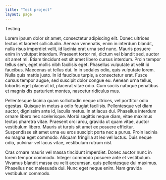 ```yaml
---
title: "Test project"
layout: page
---
```


Testing

Lorem ipsum dolor sit amet, consectetur adipiscing elit. Donec ultrices lectus et laoreet sollicitudin. Aenean venenatis, enim in interdum blandit, nulla risus imperdiet velit, id lacinia erat urna sed nunc. Mauris posuere enim in volutpat interdum. Praesent tortor mi, dictum vel blandit sed, auctor sit amet mi. Etiam tincidunt est sit amet libero cursus interdum. Proin tempor tellus sem, eget mollis nibh facilisis eget. Phasellus vulputate at velit id faucibus. Maecenas ut tellus dui. In in sodales odio, quis vulputate lorem. Nulla quis mattis justo. In id faucibus turpis, a consectetur erat. Fusce cursus tempor augue, sed suscipit dolor congue eu. Aenean urna tellus, lobortis eget placerat id, placerat vitae odio. Cum sociis natoque penatibus et magnis dis parturient montes, nascetur ridiculus mus.

Pellentesque lacinia quam sollicitudin neque ultrices, vel porttitor odio egestas. Quisque in metus a odio feugiat facilisis. Pellentesque vel diam auctor, dignissim ante id, iaculis metus. In at lacus dui. Phasellus interdum ornare libero nec scelerisque. Morbi sagittis neque diam, vitae maximus lectus pharetra vitae. Praesent orci arcu, gravida ut quam vitae, auctor vestibulum libero. Mauris ut turpis sit amet ex posuere efficitur. Suspendisse sit amet urna eu eros suscipit porta nec a purus. Proin lacinia eu magna eget commodo. Aliquam fringilla at leo vel luctus. Duis neque odio, pulvinar vel lacus vitae, vestibulum rutrum nisl.

Cras ornare mauris vel massa tincidunt imperdiet. Donec auctor nunc in lorem tempor commodo. Integer commodo posuere ante et vestibulum. Vivamus blandit massa eu velit accumsan, quis pellentesque dui maximus. Phasellus nec malesuada dui. Nunc eget neque enim. Nam gravida vestibulum commodo.